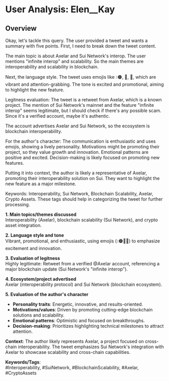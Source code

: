 # User Analysis: Elen__Kay

## Overview

<think>
Okay, let's tackle this query. The user provided a tweet and wants a summary with five points. First, I need to break down the tweet content.

The main topic is about Axelar and Sui Network's interop. The user mentions "infinite interop" and scalability. So the main themes are interoperability and scalability in blockchain.

Next, the language style. The tweet uses emojis like 💧🟠, 🦾, 🌊, which are vibrant and attention-grabbing. The tone is excited and promotional, aiming to highlight the new feature.

Legitness evaluation: The tweet is a retweet from Axelar, which is a known project. The mention of Sui Network's mainnet and the feature "infinite interop" seems legitimate, but I should check if there's any possible scam. Since it's a verified account, maybe it's authentic.

The account advertises Axelar and Sui Network, so the ecosystem is blockchain interoperability.

For the author's character: The communication is enthusiastic and uses emojis, showing a lively personality. Motivations might be promoting their project, so they value growth and innovation. Emotional patterns are positive and excited. Decision-making is likely focused on promoting new features.

Putting it into context, the author is likely a representative of Axelar, promoting their interoperability solution on Sui. They want to highlight the new feature as a major milestone.

Keywords: Interoperability, Sui Network, Blockchain Scalability, Axelar, Crypto Assets. These tags should help in categorizing the tweet for further processing.
</think>

**1. Main topics/themes discussed**  
Interoperability (Axelar), blockchain scalability (Sui Network), and crypto asset integration.  

**2. Language style and tone**  
Vibrant, promotional, and enthusiastic, using emojis (💧🟠🦾🌊) to emphasize excitement and innovation.  

**3. Evaluation of legitness**  
Highly legitimate: Retweet from a verified @Axelar account, referencing a major blockchain update (Sui Network's "infinite interop").  

**4. Ecosystem/project advertised**  
Axelar (interoperability protocol) and Sui Network (blockchain ecosystem).  

**5. Evaluation of the author's character**  
- **Personality traits**: Energetic, innovative, and results-oriented.  
- **Motivations/values**: Driven by promoting cutting-edge blockchain solutions and scalability.  
- **Emotional patterns**: Optimistic and focused on breakthroughs.  
- **Decision-making**: Prioritizes highlighting technical milestones to attract attention.  

**Context**: The author likely represents Axelar, a project focused on cross-chain interoperability. The tweet emphasizes Sui Network's integration with Axelar to showcase scalability and cross-chain capabilities.  

**Keywords/Tags**:  
#Interoperability, #SuiNetwork, #BlockchainScalability, #Axelar, #CryptoAssets